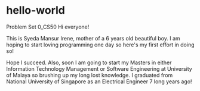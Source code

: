 # hello-world
Problem Set 0_CS50
Hi everyone!

This is Syeda Mansur Irene, mother of a 6 years old beautiful boy. I am hoping to start loving programming one day so here's my first effort in doing so!

Hope I succeed. Also, soon I am going to start my Masters in either Information Technology Management or Software Engineering at University of Malaya so brushing up my long lost knowledge. I graduated from National University of Singapore as an Electrical Engineer 7 long years ago!
